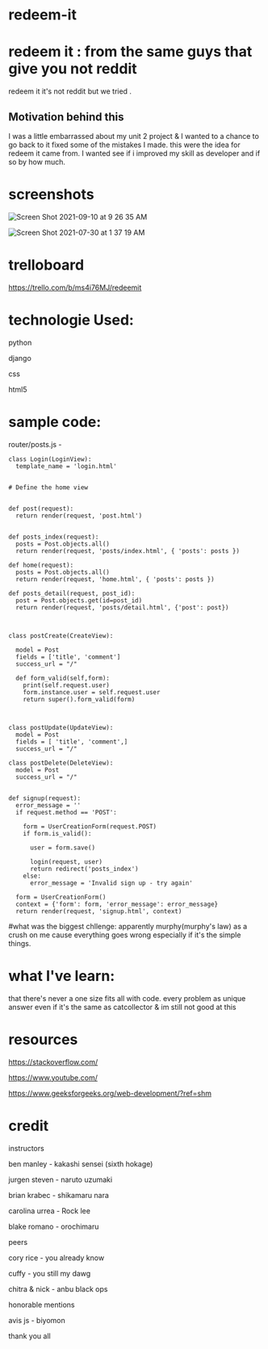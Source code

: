 
# redeem-it


# redeem it : from the same guys that give you not reddit  
redeem it it's not reddit but we tried . 


## Motivation behind  this 
I was a little embarrassed about my unit 2 project & I wanted to a chance to go back to it fixed some of the mistakes I made. this were the idea for redeem it came from. I wanted see if i improved my skill as developer and if so by how much.   

# screenshots 

![Screen Shot 2021-09-10 at 9 26 35 AM](https://user-images.githubusercontent.com/86076993/132860643-b923f6d8-9b95-4d2f-9863-6fb6de633f6e.png)

![Screen Shot 2021-07-30 at 1 37 19 AM](https://user-images.githubusercontent.com/86076993/127606368-a6faddcf-d6cb-4059-bef8-665390d9c3b1.png)


# trelloboard

https://trello.com/b/ms4i76MJ/redeemit

# technologie Used:


python 

django 

css 

html5

# sample code:

router/posts.js -

```
class Login(LoginView):
  template_name = 'login.html'


# Define the home view


def post(request):
  return render(request, 'post.html')


def posts_index(request):
  posts = Post.objects.all()
  return render(request, 'posts/index.html', { 'posts': posts })

def home(request):
  posts = Post.objects.all()
  return render(request, 'home.html', { 'posts': posts })

def posts_detail(request, post_id):
  post = Post.objects.get(id=post_id)
  return render(request, 'posts/detail.html', {'post': post})



class postCreate(CreateView):
  
  model = Post
  fields = ['title', 'comment']
  success_url = "/"
  
  def form_valid(self,form):
    print(self.request.user)
    form.instance.user = self.request.user
    return super().form_valid(form)
    
  

class postUpdate(UpdateView):
  model = Post 
  fields = [ 'title', 'comment',]
  success_url = "/"

class postDelete(DeleteView):
  model = Post 
  success_url = "/"


def signup(request):
  error_message = ''
  if request.method == 'POST':
  
    form = UserCreationForm(request.POST)
    if form.is_valid():
      
      user = form.save()
      
      login(request, user)
      return redirect('posts_index')
    else:
      error_message = 'Invalid sign up - try again'
  
  form = UserCreationForm()
  context = {'form': form, 'error_message': error_message}
  return render(request, 'signup.html', context)

```



#what was the biggest chllenge:
apparently murphy(murphy's law) as a crush on me cause everything goes wrong especially if it's the simple things.   


# what I've learn:
that there's never a one size fits all with code. every problem as unique answer even if it's the same as catcollector
& im still not good at this 



# resources 

https://stackoverflow.com/

https://www.youtube.com/

https://www.geeksforgeeks.org/web-development/?ref=shm


# credit 

instructors 

ben manley - kakashi sensei (sixth hokage)

jurgen steven - naruto uzumaki 

brian krabec - shikamaru nara

carolina urrea - Rock lee  

blake romano - orochimaru



peers 

cory rice - you already know 

cuffy - you still my dawg 

chitra & nick - anbu black ops  




honorable mentions  

avis js - biyomon

thank you all 
